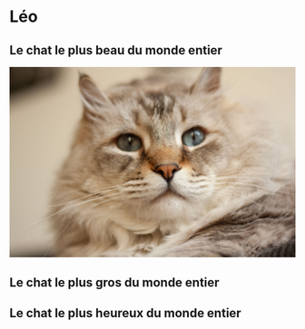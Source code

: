 # **Léo**
## Le chat le plus beau du monde entier
![image](https://github.com/makav2/makav2.github.io/blob/main/img/leo_chat.jpg)


## Le chat le plus gros du monde entier




## Le chat le plus heureux du monde entier





